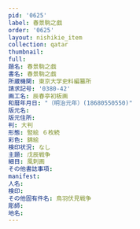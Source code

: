 ```yaml
---
pid: '0625'
label: 春景駒之戯
order: '0625'
layout: nishikie_item
collection: qatar
thumbnail: 
full: 
題名: 春景駒之戯
書名: 春景駒之戯
所蔵機関: 東京大学史料編纂所
請求記号: '0380-42'
画工名: 辰春亭初板画
和暦年月日: "（明治元年）(18680550550)"
版元名: 
版元住所: 
判: 大判
形態: 竪絵 ６枚続
彩色: 錦絵
検印状況: なし
主題: 戊辰戦争
細目: 風刺画
その他書誌事項: 
manifest: 
人名: 
検印: 
その他固有件名: 鳥羽伏見戦争
彫師: 
地名: 
---
```

